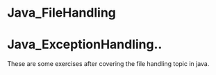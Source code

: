 # Java_FileHandling
# Java_ExceptionHandling..

These are some exercises after covering 
the file handling topic in java.

